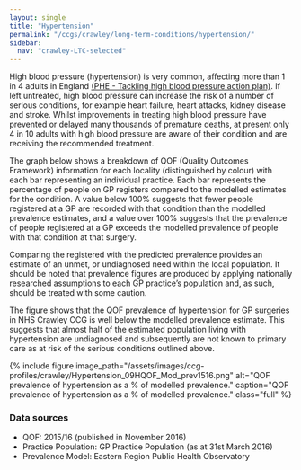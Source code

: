 ```yaml
---
layout: single
title: "Hypertension"
permalink: "/ccgs/crawley/long-term-conditions/hypertension/"
sidebar:
  nav: "crawley-LTC-selected"
---
```


High blood pressure (hypertension) is very common, affecting more than 1 in 4 adults in England [(PHE - Tackling high blood pressure action plan)](https://www.gov.uk/government/uploads/system/uploads/attachment_data/file/404881/Tackling_high_blood_pressure_-_FINAL.pdf). If left untreated, high blood pressure can increase the risk of a number of serious conditions, for example heart failure, heart attacks, kidney disease and stroke. Whilst improvements in treating high blood pressure have prevented or delayed many thousands of premature deaths, at present only 4 in 10 adults with high blood pressure are aware of their condition and are receiving the recommended treatment.

The graph below shows a breakdown of QOF (Quality Outcomes Framework) information for each locality (distinguished by colour) with each bar representing an individual practice. Each bar represents the percentage of people on GP registers compared to the modelled estimates for the condition. A value below 100% suggests that fewer people registered at a GP are recorded with that condition than the modelled prevalence estimates, and a value over 100% suggests that the prevalence of people registered at a GP exceeds the modelled prevalence of people with that condition at that surgery.

Comparing the registered with the predicted prevalence provides an estimate of an unmet, or undiagnosed need within the local population. It should be noted that prevalence figures are produced by applying nationally researched assumptions to each GP practice’s population and, as such, should be treated with some caution.

The figure shows that the QOF prevalence of hypertension for GP surgeries in NHS Crawley CCG is well below the modelled prevalence estimate. This suggests that almost half of the estimated population living with hypertension are undiagnosed and subsequently are not known to primary care as at risk of the serious conditions outlined above.

{% include figure image_path="/assets/images/ccg-profiles/crawley/Hypertension_09HQOF_Mod_prev1516.png" alt="QOF prevalence of hypertension as a % of modelled prevalence." caption="QOF prevalence of hypertension as a % of modelled prevalence." class="full" %}

### Data sources

- QOF: 2015/16 (published in November 2016)
- Practice Population: GP Practice Population (as at 31st March 2016)
- Prevalence Model: Eastern Region Public Health Observatory